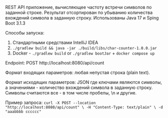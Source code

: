 REST API приложение, вычисляющее частоту встречи символов 
по заданной строке. Результат отсортирован по
убыванию количества вхождений символа в заданную строку.
Использованы Java 17 и Sping Boot 3.1.3

Способы запуска:
1. Стандартными средствами IntelliJ IDEA
2. `./gradlew build && java -jar ./build/libs/char-counter-1.0.0.jar`
3. Docker - `./gradlew build` or `./gradlew bootJar` + `docker compose up`

Endpoint: POST http://localhost:8080/api/count

Формат входящих параметров: любая непустая строка (plain text).

Формат исходящих параметров: JSON где ключами являются символы,
а значениями - количество вхождений символа в заданную строку.
Символы считаются все - в том числе пробелы, \n и другие.

Пример запроса: `curl -X POST --location "http://localhost:8080/api/count" \
-H "Content-Type: text/plain" \
-d "aaabbbb cccccc"`

